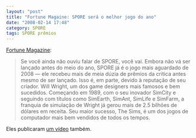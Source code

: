 ```yaml
---
layout: "post"
title: "Fortune Magaine: SPORE será o melhor jogo do ano"
date: "2008-02-14 17:48"
category: SPORE
tags: SPORE prêmios
---
```


[Fortune Magazine](http://money.cnn.com/2008/02/12/technology/copeland_spore.fortune/index.htm?postversion=2008021411):

> Se você ainda não ouviu falar de SPORE, você vai. Embora não vá ser lançado antes do meio do ano, SPORE já é o jogo mais aguardado de 2008 — ele recebeu mais de meia dúzia de prêmios da crítica antes mesmo de ser lançado. Isso é, em parte, devido à reputação de seu criador. Will Wright, um dos game designers mais famosos e bem sucedidos. Começando em 1989, com o seu inovador SimCity e seguindo com títulos como SimEarth, SimAnt, SimLife e SimFarm, a franquia de simulação de Wright já gerou mais de 2.5 bilhões de dólares em receita. Seu maior sucesso, The Sims, é um dos jogos de computador mais bem vendidos de todos os tempos.

Eles publicaram [um vídeo](http://money.cnn.com/video/ft/#/video/fortune/2008/02/13/fortune.spore.fortune) também.

